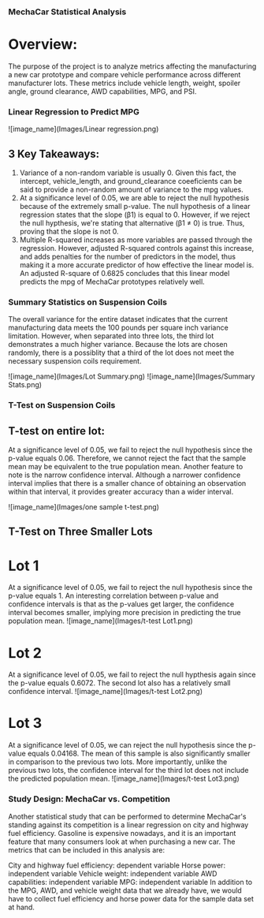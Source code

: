 
### MechaCar Statistical Analysis

# Overview:
The purpose of the project is to analyze metrics affecting the manufacturing a new car prototype and compare vehicle performance across different manufacturer lots. These metrics include vehicle length, weight, spoiler angle, ground clearance, AWD capabilities, MPG, and PSI.

### Linear Regression to Predict MPG

![image_name](Images/Linear regression.png)



## 3 Key Takeaways:
1. Variance of a non-random variable is usually 0. Given this fact, the intercept, vehicle_length, and ground_clearance coeeficients can be said to provide a non-random amount of variance to the mpg values.
2. At a significance level of 0.05, we are able to reject the null hypothesis because of the extremely small p-value. The null hypothesis of a linear regression states that the slope (β1) is equal to 0. However, if we reject the null hypthesis, we're stating that alternative (β1 ≠ 0) is true. Thus, proving that the slope is not 0.
3. Multiple R-squared increases as more variables are passed through the regression. However, adjusted R-squared controls against this increase, and adds penalties for the number of predictors in the model, thus making it a more accurate predictor of how effective the linear model is. An adjusted R-square of 0.6825 concludes that this linear model predicts the mpg of MechaCar prototypes relatively well.

### Summary Statistics on Suspension Coils
The overall variance for the entire dataset indicates that the current manufacturing data meets the 100 pounds per square inch variance limitation. However, when separated into three lots, the third lot demonstrates a much higher variance. Because the lots are chosen randomly, there is a possiblity that a third of the lot does not meet the necessary suspension coils requirement.

![image_name](Images/Lot Summary.png)
![image_name](Images/Summary Stats.png)


### T-Test on Suspension Coils
## T-test on entire lot:
At a significance level of 0.05, we fail to reject the null hypothesis since the p-value equals 0.06. Therefore, we cannot reject the fact that the sample mean may be equivalent to the true population mean. Another feature to note is the narrow confidence interval. Although a narrower confidence interval implies that there is a smaller chance of obtaining an observation within that interval, it provides greater accuracy than a wider interval.

![image_name](Images/one sample t-test.png)

## T-Test on Three Smaller Lots
# Lot 1
At a significance level of 0.05, we fail to reject the null hypothesis since the p-value equals 1. An interesting correlation between p-value and confidence intervals is that as the p-values get larger, the confidence interval becomes smaller, implying more precision in predicting the true population mean.
![image_name](Images/t-test Lot1.png)


# Lot 2
At a significance level of 0.05, we fail to reject the null hypthesis again since the p-value equals 0.6072. The second lot also has a relatively small confidence interval.
![image_name](Images/t-test Lot2.png)

# Lot 3
At a significance level of 0.05, we can reject the null hypothesis since the p-value equals 0.04168. The mean of this sample is also significantly smaller in comparison to the previous two lots. More importantly, unlike the previous two lots, the confidence interval for the third lot does not include the predicted population mean.
![image_name](Images/t-test Lot3.png)


### Study Design: MechaCar vs. Competition
Another statistical study that can be performed to determine MechaCar's standing against its competition is a linear regression on city and highway fuel efficiency. Gasoline is expensive nowadays, and it is an important feature that many consumers look at when purchasing a new car. The metrics that can be included in this analysis are:

City and highway fuel efficiency: dependent variable
Horse power: independent variable
Vehicle weight: independent variable
AWD capabilities: independent variable
MPG: independent variable In addition to the MPG, AWD, and vehicle weight data that we already have, we would have to collect fuel efficiency and horse power data for the sample data set at hand.